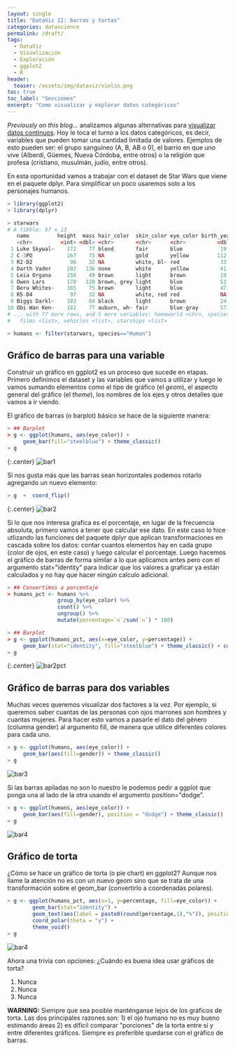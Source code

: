 ```yaml
---
layout: single
title: "DataViz II: barras y tortas"
categories: datascience
permalink: /draft/
tags:
  - DataViz
  - Visualización
  - Exploración
  - ggplot2
  - R
header:
  teaser: /assets/img/dataviz/violin.png
toc: true
toc_label: "Secciones"
excerpt: "Como visualizar y explorar datos categóricos"  
---
```


<i>Previously on this blog...</i> analizamos algunas alternativas para <a href="https://germangfeler.github.io/datascience/shape-of-you/">visualizar datos continuos</a>. Hoy le toca el turno a los datos categóricos, es decir, variables que pueden tomar una cantidad limitada de valores. Ejemplos de esto pueden ser: el grupo sanguíneo (A, B, AB o 0), el barrio en que uno vive (Alberdi, Güemes, Nueva Córdoba, entre otros) o la religión que profesa (cristiano, musulmán, judío, entre otros).

En esta oportunidad vamos a trabajar con el dataset de Star Wars que viene en el paquete dplyr. Para simplificar un poco usaremos solo a los personajes humanos.

```r
> library(ggplot2)
> library(dplyr)

> starwars
# A tibble: 87 x 13
   name         height  mass hair_color  skin_color eye_color birth_year gender
   <chr>         <int> <dbl> <chr>       <chr>      <chr>          <dbl> <chr> 
 1 Luke Skywal~    172    77 blond       fair       blue            19   male  
 2 C-3PO           167    75 NA          gold       yellow         112   NA    
 3 R2-D2            96    32 NA          white, bl~ red             33   NA    
 4 Darth Vader     202   136 none        white      yellow          41.9 male  
 5 Leia Organa     150    49 brown       light      brown           19   female
 6 Owen Lars       178   120 brown, grey light      blue            52   male  
 7 Beru Whites~    165    75 brown       light      blue            47   female
 8 R5-D4            97    32 NA          white, red red             NA   NA    
 9 Biggs Darkl~    183    84 black       light      brown           24   male  
10 Obi-Wan Ken~    182    77 auburn, wh~ fair       blue-gray       57   male  
# ... with 77 more rows, and 5 more variables: homeworld <chr>, species <chr>,
#   films <list>, vehicles <list>, starships <list>

> humans <- filter(starwars, species=="Human")

```

<h2>Gráfico de barras para una variable</h2>

Construir un gráfico en ggplot2 es un proceso que sucede en etapas. Primero definimos el dataset y las variables que vamos a utilizar y luego le vamos sumando elementos como el tipo de gráfico (el <i>geom</i>), el aspecto general del gráfico (el <i>theme</i>), los nombres de los ejes y otros detalles que vamos a ir viendo.

El gráfico de barras (o barplot) básico se hace de la siguiente manera:

```r
> ## Barplot
> g <- ggplot(humans, aes(eye_color)) + 
     geom_bar(fill="steelblue") + theme_classic()
> g
```

{:.center}
![bar1](/assets/img/dataviz2/barplot1.png)

Si nos gusta más que las barras sean horizontales podemos rotarlo agregando un nuevo elemento:

```r
> g  +  coord_flip() 
```

{:.center}
![bar2](/assets/img/dataviz2/barplot2.png)

Si lo que nos interesa grafica es el porcentaje, en lugar de la frecuencia absoluta, primero vamos a tener que calcular ese dato. En este caso lo hice utlizando las funciones del paquete dplyr que aplican transformaciones en cascada sobre los datos: contar cuantos elementos hay en cada grupo (color de ojos, en este caso) y luego calcular el porcentaje. Luego hacemos el gráfico de barras de forma similar a lo que aplicamos antes pero con el argumento stat="identity" para indicar que los valores a graficar ya están calculados y no hay que hacer ningún calculo adicional.

```r
> ## Convertimos a porcentaje
> humans_pct <- humans %>% 
                group_by(eye_color) %>% 
                count() %>% 
                ungroup() %>% 
                mutate(percentage=`n`/sum(`n`) * 100) 

> ## Barplot  
> g <- ggplot(humans_pct, aes(x=eye_color, y=percentage)) + 
     geom_bar(stat="identity", fill="steelblue") + theme_classic() + coord_flip()
> g
```

{:.center}
![bar2pct](/assets/img/dataviz2/barplot2_pct.png)


<h2>Gráfico de barras para dos variables</h2>

Muchas veces queremos visualizar dos factores a la vez. Por ejemplo, si queremos saber cuantas de las personas con ojos marrones son hombres y cuantas mujeres. Para hacer esto vamos a pasarle el dato del género (columna gender) al argumento fill, de manera que utilice diferentes colores para cada uno.

```r
> g <- ggplot(humans, aes(eye_color)) + 
     geom_bar(aes(fill=gender)) + theme_classic()
> g
```
![bar3](/assets/img/dataviz2/barplot3.png)

Si las barras apiladas no son lo nuestro le podemos pedir a ggplot que ponga una al lado de la otra usando el argumento position="dodge".

```r
> g <- ggplot(humans, aes(eye_color)) + 
     geom_bar(aes(fill=gender), position = "dodge") + theme_classic()
> g
```
![bar4](/assets/img/dataviz2/barplot4.png)

<h2>Gráfico de torta</h2>

¿Cómo se hace un gráfico de torta (o pie chart) en ggplot2? Aunque nos llame la atención no es con un nuevo geom sino que se trata de una transformación sobre el geom_bar (convertirlo a coordenadas polares).

```r
> g <- ggplot(humans_pct, aes(x=1, y=percentage, fill=eye_color)) +
        geom_bar(stat="identity") +
        geom_text(aes(label = paste0(round(percentage,1),"%")), position = position_stack(vjust = 0.5))+
        coord_polar(theta = "y") + 
        theme_void()
> g 
```
![bar4](/assets/img/dataviz2/piechart.png)


Ahora una trivia con opciones: ¿Cuándo es buena idea usar gráficos de torta?
1) Nunca
2) Nunca
3) Nunca

<strong>WARNING:</strong> Siempre que sea posible manténganse lejos de los gráficos de torta. Las dos principales razones son: 1) el ojo humano no es muy bueno estimando áreas 2) es díficil comparar "porciones" de la torta entre sí y entre diferentes gráficos. Siempre es preferible quedarse con el gráfico de barras.

